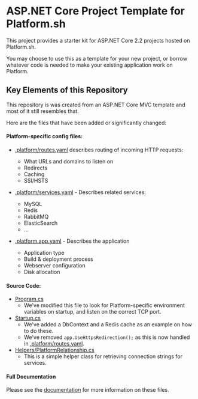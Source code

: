 # ASP.NET Core Project Template for Platform.sh

This project provides a starter kit for ASP.NET Core 2.2 projects hosted on Platform.sh. 

You may choose to use this as a template for your new project, or borrow whatever code is needed to make your existing application work on Platform.

## Key Elements of this Repository

This repository is was created from an ASP.NET Core MVC template and most of it still resembles that.

Here are the files that have been added or significantly changed:

#### Platform-specific config files:

* [.platform/routes.yaml](.platform/routes.yaml) describes routing of incoming HTTP requests:
    * What URLs and domains to listen on
    * Redirects
    * Caching
    * SSI/HSTS
* [.platform/services.yaml](.platform/services.yaml) - Describes related services:
    * MySQL
    * Redis
    * RabbitMQ
    * ElasticSearch
    * ...

* [.platform.app.yaml](.platform.app.yaml) - Describes the application
    * Application type
    * Build & deployment process
    * Webserver configuration
    * Disk allocation

#### Source Code:
* [Program.cs](Program.cs)
    * We've modified this file to look for Platform-specific environment variables on startup, and listen on the correct TCP port.
* [Startup.cs](Startup.cs)
    * We've added a DbContext and a Redis cache as an example on how to do these.
    * We've removed `app.UseHttpsRedirection();` as this is now handled in [.platform/routes.yaml](.platform/routes.yaml).
 * [Helpers/PlatformRelationship.cs](Helpers/PlatformRelationship.cs)
    * This is a simple helper class for retrieving connection strings for services.

#### Full Documentation
Please see the [documentation](https://docs.platform.sh/) for more information on these files.